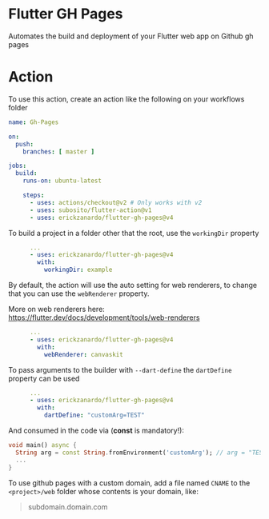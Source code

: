# Flutter GH Pages

Automates the build and deployment of your Flutter web app on Github gh pages

# Action

To use this action, create an action like the following on your workflows folder

```yml
name: Gh-Pages

on:
  push:
    branches: [ master ]

jobs:
  build:
    runs-on: ubuntu-latest

    steps:
      - uses: actions/checkout@v2 # Only works with v2
      - uses: subosito/flutter-action@v1
      - uses: erickzanardo/flutter-gh-pages@v4
```
To build a project in a folder other that the root, use the `workingDir` property

```yml
      ...
      - uses: erickzanardo/flutter-gh-pages@v4
        with:
          workingDir: example
```

By default, the action will use the auto setting for web renderers, to change that you can use the `webRenderer` property.

More on web renderers here: https://flutter.dev/docs/development/tools/web-renderers

```yml
      ...
      - uses: erickzanardo/flutter-gh-pages@v4
        with:
          webRenderer: canvaskit
```

To pass arguments to the builder with `--dart-define` the `dartDefine` property can be used

```yml
      ...
      - uses: erickzanardo/flutter-gh-pages@v4
        with:
          dartDefine: "customArg=TEST"
```


And consumed in the code via (**const** is mandatory!):
```dart
void main() async {
  String arg = const String.fromEnvironment('customArg'); // arg = "TEST"
  ...
}
```


To use github pages with a custom domain, add a file named `CNAME` to the
`<project>/web` folder whose contents is your domain, like:
> subdomain.domain.com
